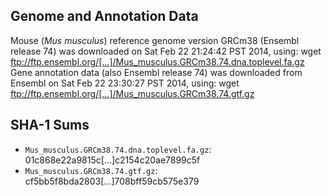 ## Genome and Annotation Data
Mouse (*Mus musculus*) reference genome version GRCm38 (Ensembl
release 74) was downloaded on Sat Feb 22 21:24:42 PST 2014, using:
wget ftp://ftp.ensembl.org/[...]/Mus_musculus.GRCm38.74.dna.toplevel.fa.gz
Gene annotation data (also Ensembl release 74) was downloaded from Ensembl on
Sat Feb 22 23:30:27 PST 2014, using:
wget ftp://ftp.ensembl.org/[...]/Mus_musculus.GRCm38.74.gtf.gz
## SHA-1 Sums
- `Mus_musculus.GRCm38.74.dna.toplevel.fa.gz`: 01c868e22a9815c[...]c2154c20ae7899c5f
- `Mus_musculus.GRCm38.74.gtf.gz`: cf5bb5f8bda2803[...]708bff59cb575e379